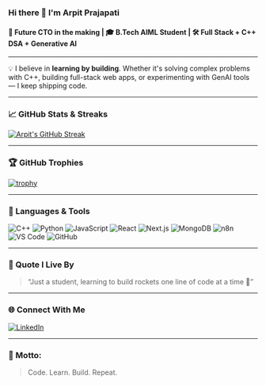 ### Hi there 👋 I'm Arpit Prajapati

#### 🚀 Future CTO in the making | 🎓 B.Tech AIML Student | 🛠 Full Stack + C++ DSA + Generative AI

---

💡 I believe in **learning by building**. Whether it's solving complex problems with C++, building full-stack web apps, or experimenting with GenAI tools — I keep shipping code.

---

### 📈 GitHub Stats & Streaks

[![Arpit's GitHub Streak](https://github-readme-streak-stats-eight.vercel.app?user=arpitcodelab&theme=tokyonight)](https://git.io/streak-stats)


---

### 🏆 GitHub Trophies

[![trophy](https://github-profile-trophy.vercel.app/?username=arpitcodelab)](https://github.com/ryo-ma/github-profile-trophy)

---

### 🚀 Languages & Tools

![C++](https://img.shields.io/badge/C%2B%2B-00599C?style=flat&logo=c%2B%2B&logoColor=white)
![Python](https://img.shields.io/badge/Python-3776AB?style=flat&logo=python&logoColor=white)
![JavaScript](https://img.shields.io/badge/JavaScript-F7DF1E?style=flat&logo=javascript&logoColor=black)
![React](https://img.shields.io/badge/React-20232A?style=flat&logo=react&logoColor=61DAFB)
![Next.js](https://img.shields.io/badge/Next.js-000?style=flat&logo=next.js&logoColor=white)
![MongoDB](https://img.shields.io/badge/MongoDB-4EA94B?style=flat&logo=mongodb&logoColor=white)
![n8n](https://img.shields.io/badge/n8n-FA6E59?style=flat&logo=n8n&logoColor=white)
![VS Code](https://img.shields.io/badge/VS_Code-007ACC?style=flat&logo=visual-studio-code&logoColor=white)
![GitHub](https://img.shields.io/badge/GitHub-181717?style=flat&logo=github&logoColor=white)

---

### 🧠 Quote I Live By

> “Just a student, learning to build rockets one line of code at a time 🚀”

---

### 🌐 Connect With Me

[![LinkedIn](https://img.shields.io/badge/LinkedIn-blue?style=flat&logo=linkedin)](https://www.linkedin.com/in/arpit-prajapati-open-to-work/)



---

### 👑 Motto:
> Code. Learn. Build. Repeat.
